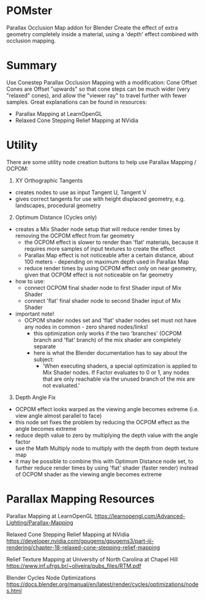 # POMster
Parallax Occlusion Map addon for Blender
Create the effect of extra geometry completely inside a material, using a 'depth' effect combined with occlusion mapping.

# Summary
Use Conestep Parallax Occlusion Mapping with a modification: Cone Offset
Cones are Offset "upwards" so that cone steps can be much wider (very "relaxed" cones), and allow the "viewer ray" to travel further with fewer samples.
Great explanations can be found in resources:
  - Parallax Mapping at LearnOpenGL
  - Relaxed Cone Stepping Relief Mapping at NVidia

# Utility
There are some utility node creation buttons to help use Parallax Mapping / OCPOM:
1) XY Orthographic Tangents
  - creates nodes to use as input Tangent U, Tangent V
  - gives correct tangents for use with height displaced geometry, e.g. landscapes, procedural geometry
2) Optimum Distance (Cycles only)
  - creates a Mix Shader node setup that will reduce render times by removing the OCPOM effect from far geometry
	- the OCPOM effect is slower to render than 'flat' materials, because it requires more samples of input textures to create the effect
	- Parallax Map effect is not noticeable after a certain distance, about 100 meters - depending on maximum depth used in Parallax Map
	- reduce render times by using OCPOM effect only on near geometry, given that OCPOM effect is not noticeable on far geometry
  - how to use:
    - connect OCPOM final shader node to first Shader input of Mix Shader
    - connect 'flat' final shader node to second Shader input of Mix Shader
  - important note!
    - OCPOM shader nodes set and 'flat' shader nodes set must not have any nodes in common - zero shared nodes/links!
      - this optimization only works if the two 'branches' (OCPOM branch and 'flat' branch) of the mix shader are completely separate
	  - here is what the Blender documentation has to say about the subject:
	    - 'When executing shaders, a special optimization is applied to Mix Shader nodes. If Factor evaluates to 0 or 1, any nodes that are only reachable via the unused branch of the mix are not evaluated.'
3) Depth Angle Fix
  - OCPOM effect looks warped as the viewing angle becomes extreme (i.e. view angle almost parallel to face)
  - this node set fixes the problem by reducing the OCPOM effect as the angle becomes extreme
  - reduce depth value to zero by multiplying the depth value with the angle factor
  - use the Math Multiply node to multiply with the depth from depth texture map
  - it may be possible to combine this with Optimum Distance node set, to further reduce render times by using 'flat' shader (faster render) instead of OCPOM shader as the viewing angle becomes extreme

# Parallax Mapping Resources
Parallax Mapping at LearnOpenGL
https://learnopengl.com/Advanced-Lighting/Parallax-Mapping

Relaxed Cone Stepping Relief Mapping at NVidia
https://developer.nvidia.com/gpugems/gpugems3/part-iii-rendering/chapter-18-relaxed-cone-stepping-relief-mapping

Relief Texture Mapping at University of North Carolina at Chapel Hill
https://www.inf.ufrgs.br/~oliveira/pubs_files/RTM.pdf

Blender Cycles Node Optimizations
https://docs.blender.org/manual/en/latest/render/cycles/optimizations/nodes.html
